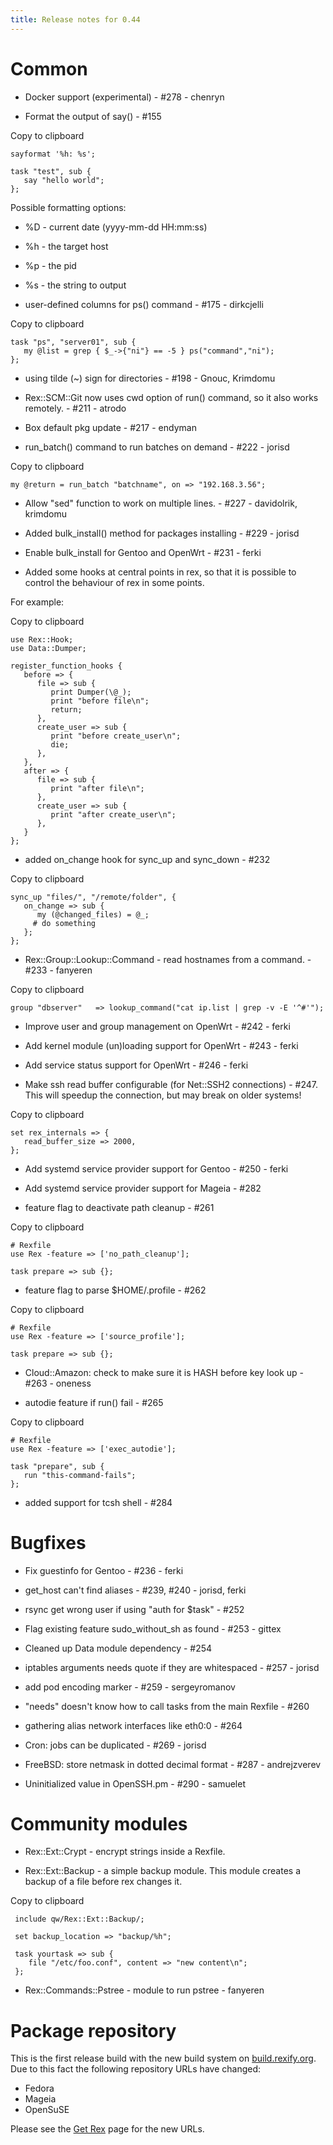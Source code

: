 ```yaml
---
title: Release notes for 0.44
---
```


# Common

-   Docker support (experimental) - \#278 - chenryn

-   Format the output of say() - \#155

Copy to clipboard

    sayformat '%h: %s';

    task "test", sub {
       say "hello world";
    };

Possible formatting options:

-   %D - current date (yyyy-mm-dd HH:mm:ss)
-   %h - the target host
-   %p - the pid
-   %s - the string to output

-   user-defined columns for ps() command - \#175 - dirkcjelli

Copy to clipboard

    task "ps", "server01", sub {
       my @list = grep { $_->{"ni"} == -5 } ps("command","ni");
    };

-   using tilde (~) sign for directories - \#198 - Gnouc, Krimdomu

-   Rex::SCM::Git now uses cwd option of run() command, so it also works remotely. - \#211 - atrodo

-   Box default pkg update - \#217 - endyman

-   run\_batch() command to run batches on demand - \#222 - jorisd

Copy to clipboard

    my @return = run_batch "batchname", on => "192.168.3.56";

-   Allow "sed" function to work on multiple lines. - \#227 - davidolrik, krimdomu

-   Added bulk\_install() method for packages installing - \#229 - jorisd

-   Enable bulk\_install for Gentoo and OpenWrt - \#231 - ferki

-   Added some hooks at central points in rex, so that it is possible to control the behaviour of rex in some points.

For example:

Copy to clipboard

    use Rex::Hook;
    use Data::Dumper;

    register_function_hooks {
       before => {
          file => sub {
             print Dumper(\@_);
             print "before file\n";
             return;
          },
          create_user => sub {
             print "before create_user\n";
             die;
          },
       },
       after => {
          file => sub {
             print "after file\n";
          },
          create_user => sub {
             print "after create_user\n";
          },
       }
    };

-   added on\_change hook for sync\_up and sync\_down - \#232

Copy to clipboard

    sync_up "files/", "/remote/folder", {
       on_change => sub {
          my (@changed_files) = @_;
         # do something
       };
    };

-   Rex::Group::Lookup::Command - read hostnames from a command. - \#233 - fanyeren

Copy to clipboard

    group "dbserver"   => lookup_command("cat ip.list | grep -v -E '^#'");

-   Improve user and group management on OpenWrt - \#242 - ferki

-   Add kernel module (un)loading support for OpenWrt - \#243 - ferki

-   Add service status support for OpenWrt - \#246 - ferki

-   Make ssh read buffer configurable (for Net::SSH2 connections) - \#247. This will speedup the connection, but may break on older systems!

Copy to clipboard

    set rex_internals => {
       read_buffer_size => 2000,
    };

-   Add systemd service provider support for Gentoo - \#250 - ferki

-   Add systemd service provider support for Mageia - \#282

-   feature flag to deactivate path cleanup - \#261

Copy to clipboard

    # Rexfile
    use Rex -feature => ['no_path_cleanup'];

    task prepare => sub {};

-   feature flag to parse $HOME/.profile - \#262

Copy to clipboard

    # Rexfile
    use Rex -feature => ['source_profile'];

    task prepare => sub {};

-   Cloud::Amazon: check to make sure it is HASH before key look up - \#263 - oneness

-   autodie feature if run() fail - \#265

Copy to clipboard

    # Rexfile
    use Rex -feature => ['exec_autodie'];

    task "prepare", sub {
       run "this-command-fails";
    };

-   added support for tcsh shell - \#284

# Bugfixes

-   Fix guestinfo for Gentoo - \#236 - ferki

-   get\_host can't find aliases - \#239, \#240 - jorisd, ferki

-   rsync get wrong user if using "auth for $task" - \#252

-   Flag existing feature sudo\_without\_sh as found - \#253 - gittex

-   Cleaned up Data module dependency - \#254

-   iptables arguments needs quote if they are whitespaced - \#257 - jorisd

-   add pod encoding marker - \#259 - sergeyromanov

-   "needs" doesn't know how to call tasks from the main Rexfile - \#260

-   gathering alias network interfaces like eth0:0 - \#264

-   Cron: jobs can be duplicated - \#269 - jorisd

-   FreeBSD: store netmask in dotted decimal format - \#287 - andrejzverev

-   Uninitialized value in OpenSSH.pm - \#290 - samuelet

# Community modules

-   Rex::Ext::Crypt - encrypt strings inside a Rexfile.

-   Rex::Ext::Backup - a simple backup module. This module creates a backup of a file before rex changes it.

Copy to clipboard

     include qw/Rex::Ext::Backup/;

     set backup_location => "backup/%h";

     task yourtask => sub {
        file "/etc/foo.conf", content => "new content\n";
     };

-   Rex::Commands::Pstree - module to run pstree - fanyeren

# Package repository

This is the first release build with the new build system on [build.rexify.org](https://build.rexify.org). Due to this fact the following repository URLs have changed:

-   Fedora
-   Mageia
-   OpenSuSE

Please see the [Get Rex](/get) page for the new URLs.
